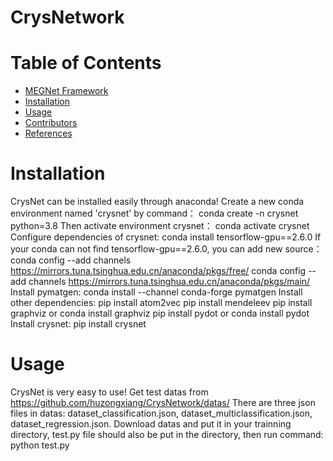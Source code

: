 # CrysNetwork

# Table of Contents
* [MEGNet Framework](#megnet-framework)
* [Installation](#installation)
* [Usage](#usage)
* [Contributors](#contributors)
* [References](#references)

<a name="Installation"></a>
# Installation

CrysNet can be installed easily through anaconda!
Create a new conda environment named 'crysnet' by command：
      conda create -n crysnet python=3.8
Then activate environment crysnet：
      conda activate crysnet
Configure dependencies of crysnet:
      conda install tensorflow-gpu==2.6.0
If your conda can not find tensorflow-gpu==2.6.0, you can add new source：
      conda config --add channels https://mirrors.tuna.tsinghua.edu.cn/anaconda/pkgs/free/
      conda config --add channels https://mirrors.tuna.tsinghua.edu.cn/anaconda/pkgs/main/
Install pymatgen:
      conda install --channel conda-forge pymatgen
Install other dependencies:
      pip install atom2vec
      pip install mendeleev
      pip install graphviz or conda install graphviz
      pip install pydot or conda install pydot
Install crysnet:
      pip install crysnet
      

<a name="Usage"></a>
# Usage

CrysNet is very easy to use!
Get test datas from https://github.com/huzongxiang/CrysNetwork/datas/
There are three json files in datas: dataset_classification.json, dataset_multiclassification.json, dataset_regression.json.
Download datas and put it in your trainning directory, test.py file should also be put in the directory, then run command:
       python test.py



